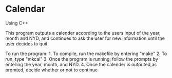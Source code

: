 Calendar
========
Using C++

This program outputs a calender according to the users input of the year, month and NYD, and continues to ask the user for new information until the user decides to quit.

To run the program:
	1. To compile, run the makefile by entering "make"
	2. To run, type "mkcal"
	3. Once the program is running, follow the prompts by entering
		the year, month, and NYD.
	4. Once the calender is outputed,as promted,
		 decide whether or not to continue
